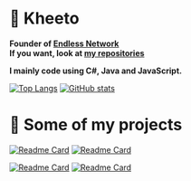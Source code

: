 # 📌 Kheeto
<b>Founder of [Endless Network](https://github.com/Endless-Development)</b><br>
<b>If you want, look at [my repositories](https://github.com/Kheeto?tab=repositories)<br></b>

<b>I mainly code using C#, Java and JavaScript.</b>

[![Top Langs](https://github-readme-stats.vercel.app/api/top-langs/?username=Kheeto&theme=react&hide_border=true&langs_count=3)](https://github.com/anuraghazra/github-readme-stats)
[![GitHub stats](https://github-readme-stats.vercel.app/api?username=Kheeto&theme=react&count_private=true&show_icons=true&cache_seconds=1800&hide_border=true&include_all_commits=false&disable_animations=true&hide_title=true)](https://github.com/anuraghazra/github-readme-stats)

# 📢 Some of my projects
[![Readme Card](https://github-readme-stats.vercel.app/api/pin/?username=Kheeto&repo=Unity-SCS&theme=react&show_owner=true&hide_border=true)](https://github.com/Kheeto/Unity-SCS)
[![Readme Card](https://github-readme-stats.vercel.app/api/pin/?username=Endless-Development&repo=EndlessBot-js-v14&theme=react&show_owner=true&hide_border=true)](https://github.com/Endless-Development/EndlessBot-js-v14)

[![Readme Card](https://github-readme-stats.vercel.app/api/pin/?username=Endless-Development&repo=EndlessBot-Cs&theme=react&show_owner=true&hide_border=true)](https://github.com/Endless-Development/EndlessBot-Cs)
[![Readme Card](https://github-readme-stats.vercel.app/api/pin/?username=NodeMod&repo=NodeMod&theme=react&show_owner=true&hide_border=true)](https://github.com/NodeMod/NodeMod)
